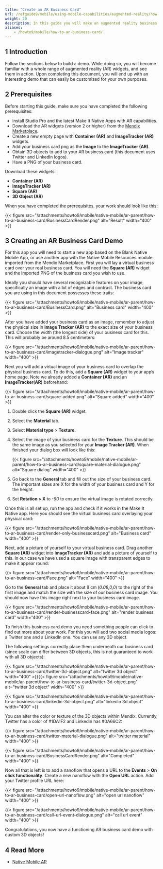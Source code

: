 ```yaml
---
title: "Create an AR Business Card"
url: /refguide9/mobile/using-mobile-capabilities/augmented-reality/how-to-ar-business-card/
weight: 20
description: In this guide you will make an augmented reality business card app.
aliases:
    - /howto9/mobile/how-to-ar-business-card/
---
```


## 1 Introduction

Follow the sections below to build a demo. While doing so, you will become familiar with a whole range of augmented reality (AR) widgets, and see them in action. Upon completing this document, you will end up with an interesting demo that can easily be customized for your own purposes. 

## 2 Prerequisites

Before starting this guide, make sure you have completed the following prerequisites:

* Install Studio Pro and the latest Make It Native Apps with AR capabilities.
* Download the AR widgets (version 2 or higher) from the [Mendix Marketplace](https://marketplace.mendix.com/link/component/117209).
* Create a new empty page with **Container (AR)** and **ImageTracker (AR)** widgets.
* Add your business card png as the **Image** to the **ImageTracker (AR)**.
* Obtain 3D objects to add to your AR business card (this document uses Twitter and LinkedIn logos).
* Have a PNG of your business card.

Download these widgets:

* **Container (AR)**
* **ImageTracker (AR)**
* **Square (AR)**
* **3D Object (AR)**

When you have completed the prerequisites, your work should look like this:

{{< figure src="/attachments/howto9/mobile/native-mobile/ar-parent/how-to-ar-business-card/BusinessCardRender.png" alt="Result"   width="400"  >}}

## 3 Creating an AR Business Card Demo

For this app you will need to start a new app based on the Blank Native Mobile App, or use another app with the Native Mobile Resources module imported from the Mendix Marketplace. First you will lay a virtual business card over your real business card. You will need the **Square (AR)** widget and the imported PNG of the business card you wish to use.

Ideally you should have several recognizable features on your image, specifically an image with a lot of edges and contrast. The business card you are using in this document possesses these traits:

{{< figure src="/attachments/howto9/mobile/native-mobile/ar-parent/how-to-ar-business-card/BusinessCard.png" alt="Business card"   width="400"  >}}

After you have added your business card as an image, remember to adjust the physical size in **Image Tracker (AR)** to the exact size of your business card. Choose the width (the longest side) of your business card for this. This will probably be around 8.5 centimeters:

{{< figure src="/attachments/howto9/mobile/native-mobile/ar-parent/how-to-ar-business-card/imagetracker-dialogue.png" alt="Image tracker"   width="400"  >}}

Next you will add a virtual image of your business card to overlap the physical business card. To do this, add a
**Square (AR)** widget to your app’s home page. Note we already added a **Container (AR)** and an **ImageTracker(AR)** beforehand:

{{< figure src="/attachments/howto9/mobile/native-mobile/ar-parent/how-to-ar-business-card/square-added.png" alt="Square added"   width="400"  >}}

1. Double click the **Square (AR)** widget.
1. Select the **Material** tab.
1. Select **Material type** > **Texture**.
1. Select the image of your business card for the **Texture**. This should be the same image as you selected for your **Image Tracker (AR)**. When finished your dialog box will look like this:

    {{< figure src="/attachments/howto9/mobile/native-mobile/ar-parent/how-to-ar-business-card/square-material-dialogue.png" alt="Square dialog"   width="400"  >}}

1. Go back to the **General** tab and fill out the size of your business card. The important sizes are X for the width of your business card and Y for the height.
1. Set **Rotation > X** to *-90* to ensure the virtual image is rotated correctly.

Once this is all set up, run the app and check if it works in the Make It Native app. Here you should see the
virtual business card overlaying your physical card:

{{< figure src="/attachments/howto9/mobile/native-mobile/ar-parent/how-to-ar-business-card/render-only-businesscard.png" alt="Business card"   width="400"  >}}

Next, add a picture of yourself to your virtual business card. Drag another **Square (AR)** widget into
**ImageTracker (AR)** and add a picture of yourself to this. In our case we have used a square image with transparent
edges to make it appear round: 

{{< figure src="/attachments/howto9/mobile/native-mobile/ar-parent/how-to-ar-business-card/Face.png" alt="Face"   width="400"  >}}

Go to the **General** tab and place it about 8 cm (*0.08,0,0*) to the right of the first image and match the size with the size of our business card image. You should now have this image right next to your business card image.

{{< figure src="/attachments/howto9/mobile/native-mobile/ar-parent/how-to-ar-business-card/render-businesscard-face.png" alt="render business card"   width="400"  >}}

To finish this business card demo you need something people can click to find out more about your work. For this you will add two social media logos: a Twitter one and a LinkedIn one. You can use any 3D object. 

The following settings correctly place them underneath our business card (since scale can differ between 3D objects, this is not guaranteed to work with all 3D objects):

{{< figure src="/attachments/howto9/mobile/native-mobile/ar-parent/how-to-ar-business-card/twitter-3d-object.png" alt="twitter 3d object"   width="400"  >}}{{< figure src="/attachments/howto9/mobile/native-mobile/ar-parent/how-to-ar-business-card/twitter-3d-object.png" alt="twitter 3d object"   width="400"  >}}

{{< figure src="/attachments/howto9/mobile/native-mobile/ar-parent/how-to-ar-business-card/linkedin-3d-object.png" alt="linkedin 3d object" width="400" >}}

You can alter the color or texture of the 3D objects within Mendix. Currently, Twitter has a color of #1DA1F2 and Linkedin has #0A66C2:

{{< figure src="/attachments/howto9/mobile/native-mobile/ar-parent/how-to-ar-business-card/twitter-material-dialogue.png" alt="twitter material"   width="400"  >}}

{{< figure src="/attachments/howto9/mobile/native-mobile/ar-parent/how-to-ar-business-card/BusinessCardRender.png" alt="Completed"   width="400"  >}}

Now all that is left is to add a nanoflow that opens a URL to the **Events** > **On click functionality**. Create a new nanoflow with the **Open URL** action. Add your Twitter profile URL here:

{{< figure src="/attachments/howto9/mobile/native-mobile/ar-parent/how-to-ar-business-card/open-url-nanoflow.png" alt="open url nanoflow"   width="400"  >}}

{{< figure src="/attachments/howto9/mobile/native-mobile/ar-parent/how-to-ar-business-card/call-url-event-dialogue.png" alt="call url event"   width="400"  >}}

Congratulations, you now have a functioning AR business card demo with custom 3D objects!

## 4 Read More

* [Native Mobile AR](/appstore/modules/native-mobile-ar/)
